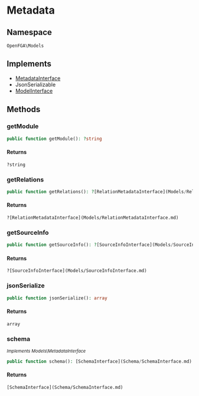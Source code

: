# Metadata


## Namespace
`OpenFGA\Models`

## Implements
* [MetadataInterface](Models/MetadataInterface.md)
* JsonSerializable
* [ModelInterface](Models/ModelInterface.md)



## Methods
### getModule


```php
public function getModule(): ?string
```



#### Returns
`?string`

### getRelations


```php
public function getRelations(): ?[RelationMetadataInterface](Models/RelationMetadataInterface.md)
```



#### Returns
`?[RelationMetadataInterface](Models/RelationMetadataInterface.md)`

### getSourceInfo


```php
public function getSourceInfo(): ?[SourceInfoInterface](Models/SourceInfoInterface.md)
```



#### Returns
`?[SourceInfoInterface](Models/SourceInfoInterface.md)`

### jsonSerialize


```php
public function jsonSerialize(): array
```



#### Returns
`array`

### schema

*<small>Implements Models\MetadataInterface</small>*  

```php
public function schema(): [SchemaInterface](Schema/SchemaInterface.md)
```



#### Returns
`[SchemaInterface](Schema/SchemaInterface.md)`

